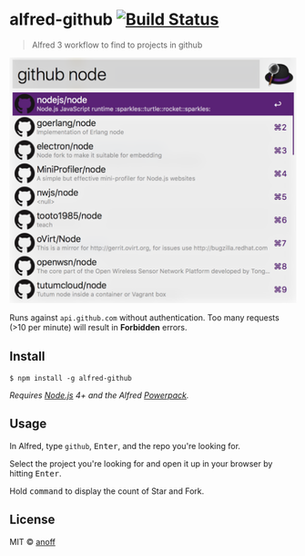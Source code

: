 # alfred-github [![Build Status](https://travis-ci.org/anoff/alfred-github.svg?branch=master)](https://travis-ci.org/anoff/alfred-github)

> Alfred 3 workflow to find to projects in github

![Screenshot](./screenshot.png)

Runs against `api.github.com` without authentication. Too many requests (>10 per minute) will result in **Forbidden** errors.

## Install

```
$ npm install -g alfred-github
```

*Requires [Node.js](https://nodejs.org) 4+ and the Alfred [Powerpack](https://www.alfredapp.com/powerpack/).*


## Usage

In Alfred, type `github`, <kbd>Enter</kbd>, and the repo you're looking for.

Select the project you're looking for and open it up in your browser by hitting <kbd>Enter</kbd>.

Hold <kbd>command</kbd> to display the count of Star and Fork.

## License

MIT © [anoff](https://github.com/anoff)
